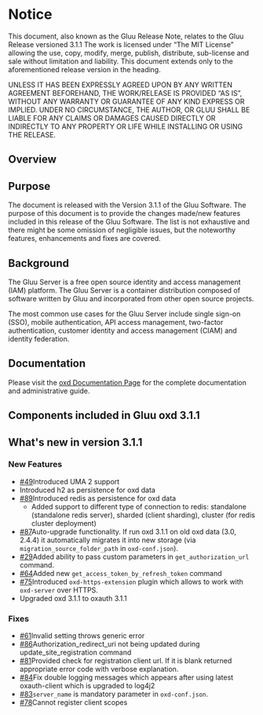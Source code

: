 # Notice

This document, also known as the Gluu Release Note, 
relates to the Gluu Release versioned 3.1.1 The work is licensed under “The MIT License” 
allowing the use, copy, modify, merge, publish, distribute, sub-license and sale without 
limitation and liability. This document extends only to the aforementioned release version 
in the heading.

UNLESS IT HAS BEEN EXPRESSLY AGREED UPON BY ANY WRITTEN AGREEMENT BEFOREHAND, 
THE WORK/RELEASE IS PROVIDED “AS IS”, WITHOUT ANY WARRANTY OR GUARANTEE OF ANY KIND 
EXPRESS OR IMPLIED. UNDER NO CIRCUMSTANCE, THE AUTHOR, OR GLUU SHALL BE LIABLE FOR ANY 
CLAIMS OR DAMAGES CAUSED DIRECTLY OR INDIRECTLY TO ANY PROPERTY OR LIFE WHILE INSTALLING 
OR USING THE RELEASE.

## Overview

## Purpose

The document is released with the Version 3.1.1 of the Gluu Software. 
The purpose of this document is to provide the changes made/new features included in this 
release of the Gluu Software. The list is not exhaustive and there might be some omission 
of negligible issues, but the noteworthy features, enhancements and fixes are covered. 

## Background

The Gluu Server is a free open source identity and access management (IAM) platform. 
The Gluu Server is a container distribution composed of software written by Gluu and incorporated 
from other open source projects. 

The most common use cases for the Gluu Server include single sign-on (SSO), mobile authentication, API access management, two-factor authentication, customer identity and access management (CIAM) and identity federation.

## Documentation

Please visit the [oxd Documentation Page](http://www.gluu.org/docs/oxd) for the complete 
documentation and administrative guide. 

## Components included in Gluu oxd 3.1.1


## What's new in version 3.1.1

### New Features
- [#49](https://github.com/GluuFederation/oxd/issues/49)Introduced UMA 2 support
- Introduced h2 as persistence for oxd data
- [#89](https://github.com/GluuFederation/oxd/issues/89)Introduced redis as persistence for oxd data
    - Added support to different type of connection to redis: standalone (standalone redis server), sharded (client sharding), cluster (for redis cluster deployment)
- [#87](https://github.com/GluuFederation/oxd/issues/87)Auto-upgrade functionality. If run oxd 3.1.1 on old oxd data (3.0, 2.4.4) it automatically migrates it into new storage (via `migration_source_folder_path` in `oxd-conf.json`).
- [#29](https://github.com/GluuFederation/oxd/issues/29)Added ability to pass custom parameters in `get_authorization_url` command.
- [#64](https://github.com/GluuFederation/oxd/issues/64)Added new `get_access_token_by_refresh_token` command
- [#75](https://github.com/GluuFederation/oxd/issues/75)Introduced `oxd-https-extension` plugin which allows to work with `oxd-server` over HTTPS.
- Upgraded oxd 3.1.1 to oxauth 3.1.1

### Fixes
- [#61](https://github.com/GluuFederation/oxd/issues/61)Invalid setting throws generic error
- [#86](https://github.com/GluuFederation/oxd/issues/86)Authorization_redirect_uri not being updated during update_site_registration command
- [#81](https://github.com/GluuFederation/oxd/issues/81)Provided check for registration client url. If it is blank returned appropriate error code with verbose explanation.
- [#84](https://github.com/GluuFederation/oxd/issues/84 )Fix double logging messages which appears after using latest oxauth-client which is upgraded to log4j2
- [#83](https://github.com/GluuFederation/oxd/issues/83)`server_name` is mandatory parameter in `oxd-conf.json`.
- [#78](https://github.com/GluuFederation/oxd/issues/78)Cannot register client scopes
